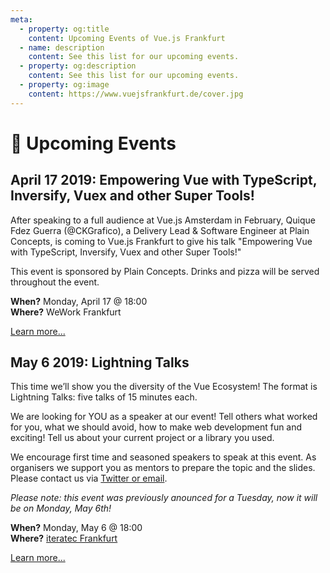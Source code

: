 ```yaml
---
meta:
  - property: og:title
    content: Upcoming Events of Vue.js Frankfurt
  - name: description
    content: See this list for our upcoming events.
  - property: og:description
    content: See this list for our upcoming events.
  - property: og:image
    content: https://www.vuejsfrankfurt.de/cover.jpg
---
```


# :dancer: Upcoming Events

## April 17 2019: Empowering Vue with TypeScript, Inversify, Vuex and other Super Tools!

After speaking to a full audience at Vue.js Amsterdam in February, Quique Fdez Guerra (@CKGrafico), a Delivery Lead & Software Engineer at Plain Concepts, is coming to Vue.js Frankfurt to give his talk "Empowering Vue with TypeScript, Inversify, Vuex and other Super Tools!"

This event is sponsored by Plain Concepts.
Drinks and pizza will be served throughout the event.

**When?** Monday, April 17 @ 18:00</br>
**Where?** WeWork Frankfurt

[Learn more...](https://www.meetup.com/vuejsfrankfurt/events/259759364/)

## May 6 2019: Lightning Talks

This time we’ll show you the diversity of the Vue Ecosystem! The format is Lightning Talks: five talks of 15 minutes each.

We are looking for YOU as a speaker at our event! Tell others what worked for you, what we should avoid, how to make web development fun and exciting! Tell us about your current project or a library you used.

We encourage first time and seasoned speakers to speak at this event. As organisers we support you as mentors to prepare the topic and the slides. Please contact us via [Twitter or email](../about/contact.md).

*Please note: this event was previously anounced for a Tuesday, now it will be on Monday, May 6th!*

**When?** Monday, May 6 @ 18:00</br>
**Where?** [iteratec Frankfurt](locations.md#iteratec-frankfurt)

[Learn more...](https://www.meetup.com/vuejsfrankfurt/events/255460193/)
